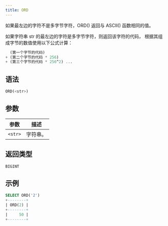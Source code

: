 ```yaml
---
title: ORD
---
```


如果最左边的字符不是多字节字符，ORD() 返回与 ASCII() 函数相同的值。

如果字符串 str 的最左边的字符是多字节字符，则返回该字符的代码，
根据其组成字节的数值使用以下公式计算：

```sql
  (第一个字节的代码)
+ (第二个字节的代码 * 256)
+ (第三个字节的代码 * 256^2) ...
```

## 语法

```sql
ORD(<str>)
```

## 参数

| 参数      | 描述       |
|-----------|------------|
| `<str>`   | 字符串。   |

## 返回类型

`BIGINT`

## 示例

```sql
SELECT ORD('2')
+--------+
| ORD(2) |
+--------+
|     50 |
+--------+
```